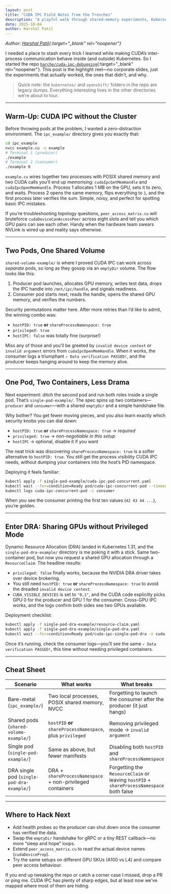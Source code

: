 ```yaml
---
layout: post
title: "CUDA IPC Field Notes from the Trenches"
description: "A playful walk through shared-memory experiments, Kubernetes pods, and DRA adventures"
date: 2025-10-04
author: Harshal Patil
---
```


*Author: [Harshal Patil](https://github.com/harche){:target="_blank" rel="noopener"}*

I needed a place to stash every trick I learned while making CUDA’s inter-process communication behave inside (and outside) Kubernetes. So I started the repo [`harche/cuda-ipc-debugging`](https://github.com/harche/cuda-ipc-debugging){:target="_blank" rel="noopener"}. This post is the highlight reel—no corporate slides, just the experiments that actually worked, the ones that didn’t, and why.

> Quick note: the `kubernetes/` and `openshift/` folders in the repo are legacy dumps. Everything interesting lives in the other directories we’re about to tour.

---

## Warm-Up: CUDA IPC without the Cluster

Before throwing pods at the problem, I wanted a zero-distraction environment. The `ipc_example/` directory gives you exactly that:

```bash
cd ipc_example
nvcc example.cu -o example
# Terminal 1 (producer)
./example
# Terminal 2 (consumer)
./example 0
```

`example.cu` wires together two processes with POSIX shared memory and two CUDA calls you’ll end up memorising: `cudaIpcGetMemHandle` and `cudaIpcOpenMemHandle`. Process 1 allocates 1 MB on the GPU, sets it to zero, and waits. Process 2 opens the same memory, flips everything to `1`, and the first process later verifies the sum. Simple, noisy, and perfect for spotting basic IPC mistakes.

If you’re troubleshooting topology questions, `peer_access_matrix.cu` will bruteforce `cudaDeviceCanAccessPeer` across eight slots and tell you which GPU pairs can see each other. Handy when the hardware team swears NVLink is wired up and reality says otherwise.

---

## Two Pods, One Shared Volume

`shared-volume-example/` is where I proved CUDA IPC can work across *separate* pods, so long as they gossip via an `emptyDir` volume. The flow looks like this:

1. Producer pod launches, allocates GPU memory, writes test data, drops the IPC handle into `/mnt/ipc/handle`, and signals readiness.
2. Consumer pod starts next, reads the handle, opens the shared GPU memory, and verifies the numbers.

Security permutations matter here. After more retries than I’d like to admit, the winning combo was:

- `hostPID: true` **or** `shareProcessNamespace: true`
- `privileged: true`
- `hostIPC: false` was totally fine (surprise!)

Miss any of those and you’ll be greeted by `invalid device context` or `invalid argument` errors from `cudaIpcOpenMemHandle`. When it works, the consumer logs a triumphant `✓ Data verification PASSED!`, and the producer keeps hanging around to keep the memory alive.

---

## One Pod, Two Containers, Less Drama

Next experiment: ditch the second pod and run both roles inside a single pod. That’s `single-pod-example/`. The spec spins up two containers—`producer` and `consumer`—with a shared `emptyDir` and a simple handshake file.

Why bother? You get fewer moving pieces, and you also learn exactly which security knobs you can dial down:

- `hostPID: true` **or** `shareProcessNamespace: true` → *required*
- `privileged: true` → *non-negotiable in this setup*
- `hostIPC` → optional, disable it if you want

The neat trick was discovering `shareProcessNamespace: true` is a softer alternative to `hostPID: true`. You still get the process visibility CUDA IPC needs, without dumping your containers into the host’s PID namespace.

Deploying it feels familiar:

```bash
kubectl apply -f single-pod-example/cuda-ipc-pod-concurrent.yaml
kubectl wait --for=condition=Ready pod/cuda-ipc-concurrent-pod --timeout=60s
kubectl logs cuda-ipc-concurrent-pod -c consumer
```

When you see the consumer printing the first ten values (`42 43 44 ...`), you’re golden.

---

## Enter DRA: Sharing GPUs without Privileged Mode

Dynamic Resource Allocation (DRA) landed in Kubernetes 1.31, and the `single-pod-dra-example/` directory is me poking it with a stick. Same two-container pod, but now you request a shared GPU allocation through a `ResourceClaim`. The headline results:

- `privileged: false` finally works, because the NVIDIA DRA driver takes over device brokering.
- You still need `hostPID: true` **or** `shareProcessNamespace: true` to avoid the dreaded `invalid device context`.
- `CUDA_VISIBLE_DEVICES` is set to `"0,1"`, and the CUDA code explicitly picks GPU 0 for the producer and GPU 1 for the consumer. Cross-GPU IPC works, and the logs confirm both sides see two GPUs available.

Deployment checklist:

```bash
kubectl apply -f single-pod-dra-example/resource-claim.yaml
kubectl apply -f single-pod-dra-example/single-pod-dra.yaml
kubectl wait --for=condition=Ready pod/cuda-ipc-single-pod-dra -n cuda-ipc-single-dra --timeout=60s
```

Once it’s running, check the consumer logs—you’ll see the same `✓ Data verification PASSED!`, this time without needing privileged containers.

---

## Cheat Sheet

| Scenario | What works | What breaks |
| --- | --- | --- |
| Bare-metal (`ipc_example/`) | Two local processes, POSIX shared memory, NVCC | Forgetting to launch the consumer after the producer (it just hangs) |
| Shared pods (`shared-volume-example/`) | `hostPID` **or** `shareProcessNamespace`, plus `privileged` | Removing privileged mode → `invalid argument` |
| Single pod (`single-pod-example/`) | Same as above, but fewer manifests | Disabling both `hostPID` and `shareProcessNamespace` |
| DRA single pod (`single-pod-dra-example/`) | DRA + `shareProcessNamespace` + non-privileged containers | Forgetting the `ResourceClaim` or leaving `hostPID` + `shareProcessNamespace` both false |

---

## Where to Hack Next

- Add health probes so the producer can shut down once the consumer has verified the data.
- Swap the `emptyDir` handshake for gRPC or a tiny REST callback—no more “sleep and hope” loops.
- Extend `peer_access_matrix.cu` to read the actual device names (`cudaDeviceProp`).
- Try the same setups on different GPU SKUs (A100 vs L4) and compare peer access behaviour.

If you end up tweaking the repo or catch a corner case I missed, drop a PR or ping me. CUDA IPC has plenty of sharp edges, but at least now we’ve mapped where most of them are hiding.
